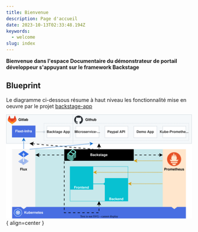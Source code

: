 ```yaml
---
title: Bienvenue
description: Page d'accueil
date: 2023-10-13T02:33:48.194Z
keywords:
  - welcome
slug: index
---
```


**Bienvenue dans l'espace Documentaire du démonstrateur de portail développeur s'appuyant sur le framework Backstage**

## Blueprint

Le diagramme ci-dessous résume à haut niveau les fonctionnalité mise en oeuvre par le projet [backstage-app](https://github.com/alithya-csna/cloud/toolbox/backstage-app)

![Architecture](diagrams/architecture.drawio.svg){ align=center }
